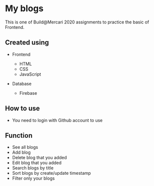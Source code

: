# My blogs

This is one of Build@Mercari 2020 assignments to practice the basic of Frontend. 

## Created using
- Frontend
    - HTML
    - CSS
    - JavaScript

- Database
    - Firebase

## How to use
- You need to login with Github account to use

## Function
- See all blogs
- Add blog
- Delete blog that you added
- Edit blog that you added
- Search blogs by title
- Sort blogs by create/update timestamp
- Filter only your blogs  

